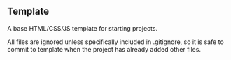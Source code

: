 <h2>
	Template
</h2>

<p>
	A base HTML/CSS/JS template for starting projects.
</p>

<p>
	All files are ignored unless specifically included in .gitignore, so it is safe to commit to template when the project has already added other files.
</p>